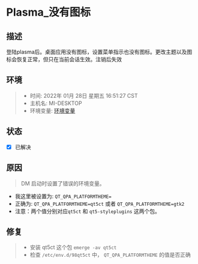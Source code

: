 # Plasma_没有图标
## 描述
  登陆plasma后。桌面应用没有图标，设置菜单指示也没有图标。更改主题以及图标会恢复正常，但只在当前会话生效。注销后失效


## 环境
> - 时间: 2022年 01月 28日 星期五 16:51:27 CST
> - 主机名: MI-DESKTOP
> - 环境变量: [环境变量](./file/env.md)


## 状态
- [x] 已解决

## 原因
  > DM 启动时设置了错误的环境变量。
  * 我这里被设置为: `QT_QPA_PLATFORMTHEME=`
  * 正确为:  `QT_QPA_PLATFORMTHEME=qt5ct` 或者 `QT_QPA_PLATFORMTHEME=gtk2`
  * 注意：两个值分别对应`qt5ct` 和 `qt5-styleplugins` 这两个包。
   


## 修复
> - 安装 qt5ct 这个包 `emerge -av qt5ct`
> - 检查 `/etc/env.d/98qt5ct` 中， `QT_QPA_PLATFORMTHEME` 的值是否正确

